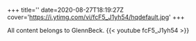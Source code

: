+++
title=''
date=2020-08-27T18:19:27Z
cover='https://i.ytimg.com/vi/fcF5_J1yh54/hqdefault.jpg'
+++

All content belongs to GlennBeck.
{{< youtube fcF5_J1yh54 >}}
